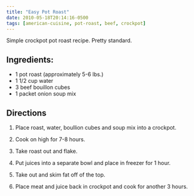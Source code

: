 ```yaml
---
title: "Easy Pot Roast"
date: 2010-05-18T20:14:16-0500
tags: [american-cuisine, pot-roast, beef, crockpot]
---
```

Simple crockpot pot roast recipe. Pretty standard.

## Ingredients:

* 1 pot roast (approximately 5-6 lbs.)
* 1 1/2 cup water
* 3 beef bouillon cubes
* 1 packet onion soup mix

## Directions

1. Place roast, water, boullion cubes and soup mix into a crockpot.

1. Cook on high for 7-8 hours.

1. Take roast out and flake.

1. Put juices into a separate bowl and place in freezer for 1 hour.

1. Take out and skim fat off of the top.

1. Place meat and juice back in crockpot and cook for another 3 hours.
